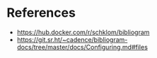 # References

- https://hub.docker.com/r/schklom/bibliogram
- https://git.sr.ht/~cadence/bibliogram-docs/tree/master/docs/Configuring.md#files